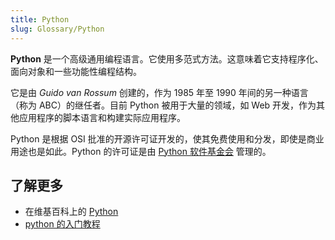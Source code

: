 ```yaml
---
title: Python
slug: Glossary/Python
---
```

**Python** 是一个高级通用编程语言。它使用多范式方法。这意味着它支持程序化、面向对象和一些功能性编程结构。

它是由 _Guido van Rossum_ 创建的，作为 1985 年至 1990 年间的另一种语言（称为 ABC）的继任者。目前 Python 被用于大量的领域，如 Web 开发，作为其他应用程序的脚本语言和构建实际应用程序。

Python 是根据 OSI 批准的开源许可证开发的，使其免费使用和分发，即使是商业用途也是如此。Python 的许可证是由 [Python 软件基金会](https://www.python.org/psf) 管理的。

## 了解更多

- 在维基百科上的 [Python](https://zh.wikipedia.org/wiki/Python)
- [python 的入门教程](https://www.tutorialspoint.com/python/index.htm)
